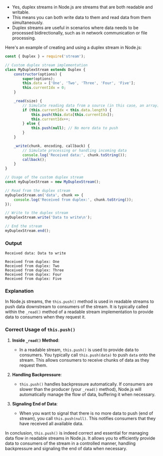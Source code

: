 - Yes, duplex streams in Node.js are streams that are both readable and writable. 
- This means you can both write data to them and read data from them simultaneously. 
- Duplex streams are useful in scenarios where data needs to be processed bidirectionally, such as in network communication or file processing.

Here's an example of creating and using a duplex stream in Node.js:

```javascript
const { Duplex } = require('stream');

// Custom duplex stream implementation
class MyDuplexStream extends Duplex {
    constructor(options) {
        super(options);
        this.data = ['One', 'Two', 'Three', 'Four', 'Five'];
        this.currentIdx = 0;
    }

    _read(size) {
        // Simulate reading data from a source (in this case, an array)
        if (this.currentIdx < this.data.length) {
            this.push(this.data[this.currentIdx]);
            this.currentIdx++;
        } else {
            this.push(null); // No more data to push
        }
    }

    _write(chunk, encoding, callback) {
        // Simulate processing or handling incoming data
        console.log('Received data:', chunk.toString());
        callback();
    }
}

// Usage of the custom duplex stream
const myDuplexStream = new MyDuplexStream();

// Read from the duplex stream
myDuplexStream.on('data', chunk => {
    console.log('Received from duplex:', chunk.toString());
});

// Write to the duplex stream
myDuplexStream.write('Data to write\n');

// End the stream
myDuplexStream.end();
```

### Output

```shell
Received data: Data to write

Received from duplex: One
Received from duplex: Two
Received from duplex: Three
Received from duplex: Four
Received from duplex: Five
```

### Explanation
In Node.js streams, the `this.push()` method is used in readable streams to push data downstream to consumers of the stream. It is typically called within the `_read()` method of a readable stream implementation to provide data to consumers when they request it.

### Correct Usage of `this.push()`

1. **Inside `_read()` Method**:
   - In a readable stream, `this.push()` is used to provide data to consumers. You typically call `this.push(data)` to push `data` onto the stream. This allows consumers to receive chunks of data as they request them.

2. **Handling Backpressure**:
   - `this.push()` handles backpressure automatically. If consumers are slower than the producer (your `_read()` method), Node.js will automatically manage the flow of data, buffering it when necessary.

3. **Signaling End of Data**:
   - When you want to signal that there is no more data to push (end of stream), you call `this.push(null)`. This notifies consumers that they have received all available data.

In conclusion, `this.push()` is indeed correct and essential for managing data flow in readable streams in Node.js. 
It allows you to efficiently provide data to consumers of the stream in a controlled manner, handling backpressure and signaling the end of data when necessary.
